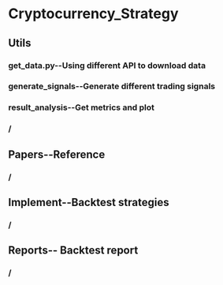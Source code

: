 # Cryptocurrency_Strategy  

## Utils  
### get_data.py--Using different API to download data  
### generate_signals--Generate different trading signals  
### result_analysis--Get metrics and plot  
### /   
## Papers--Reference  
### / 
  
## Implement--Backtest strategies  
### / 
  
## Reports-- Backtest report  
### /
